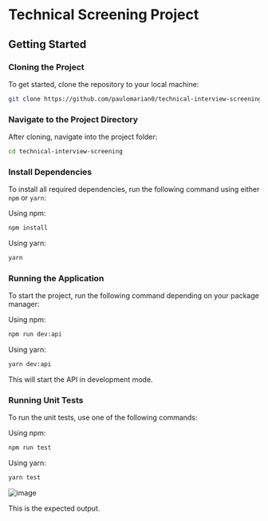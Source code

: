 # Technical Screening Project

<!-- - Add CRUD REST routes for a Dog 🐶 object.
  - Dogs have a name, breed, color, and weight.
- Be sure to include types.
- Follow the existing conventions from the project.

### Returning your project

- "thing" is included as an example. delete it before submitting your project.
- Be sure it runs in development & be sure tests pass.
- ZIP the project folder and return it to us. -->

## Getting Started

### Cloning the Project

To get started, clone the repository to your local machine:

```bash
git clone https://github.com/paulomarian0/technical-interview-screening.git
```

### Navigate to the Project Directory

After cloning, navigate into the project folder:

```bash
cd technical-interview-screening
```

### Install Dependencies

To install all required dependencies, run the following command using either `npm` or `yarn`:

Using npm:
```bash
npm install
```

Using yarn:
```bash
yarn
```

### Running the Application

To start the project, run the following command depending on your package manager:

Using npm:
```bash
npm run dev:api
```

Using yarn:
```bash
yarn dev:api
```

This will start the API in development mode.

### Running Unit Tests

To run the unit tests, use one of the following commands:

Using npm:
```bash
npm run test
```

Using yarn:
```bash
yarn test
```


![image](https://github.com/user-attachments/assets/75b4071a-f195-4db4-adff-7126a00295d1)

This is the expected output.


